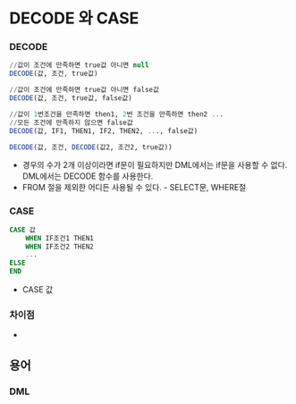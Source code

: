 # DECODE 와 CASE

### DECODE

```sql
//값이 조건에 만족하면 true값 아니면 null
DECODE(값, 조건, true값)

//값이 조건에 만족하면 true값 아니면 false값
DECODE(값, 조건, true값, false값)

//값이 1번조건을 만족하면 then1, 2번 조건을 만족하면 then2 ...
//모든 조건에 만족하지 않으면 false값
DECODE(값, IF1, THEN1, IF2, THEN2, ..., false값)

DECODE(값, 조건, DECODE(값2, 조건2, true값))
```

* 경우의 수가 2개 이상이라면 if문이 필요하지만 DML에서는 if문을 사용할 수 없다. DML에서는 DECODE 함수를 사용한다.
* FROM 절을 제외한 어디든 사용될 수 있다. - SELECT문, WHERE절

### CASE

```sql
CASE 값
    WHEN IF조건1 THEN1
    WHEN IF조건2 THEN2
    ...
ELSE
END
```

* CASE 값 

### 차이점

* 
## 용어

### DML

